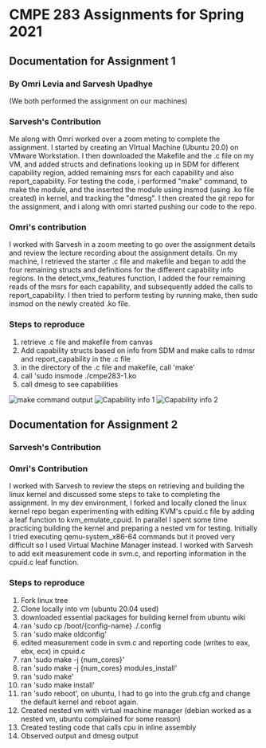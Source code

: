 # CMPE 283 Assignments for Spring 2021
## Documentation for Assignment 1
### By Omri Levia and Sarvesh Upadhye
(We both performed the assignment on our machines)


### Sarvesh's Contribution
Me along with Omri worked over a zoom meting to complete the assignment. I started by creating an VIrtual Machine (Ubuntu 20.0) on VMware Workstation. I then  downloaded the Makefile and the .c file on my VM, and added structs and definations looking up in SDM for different capability region, added remaining msrs for each capability and also report_capability. For testing the code, i performed "make" command, to make the module, and the inserted the module using insmod (using .ko file created) in kernel, and tracking the "dmesg".
I then created the git repo for the assignment, and i along with omri started pushing our code to the repo.
### Omri's contribution
I worked with Sarvesh in a zoom meeting to go over the assignment details and review the lecture recording about the assignment details. On my machine, I retrieved the starter .c file and makefile and began to add the four remaining structs and definitions for the different capability info regions. In the detect_vmx_features function, I added the four remaining reads of the msrs for each capability, and subsequently added the calls to report_capability. I then tried to perform testing by running make, then sudo insmod on the newly created .ko file. 

### Steps to reproduce 
1. retrieve .c file and makefile from canvas
2. Add capability structs based on info from SDM and make calls to rdmsr and report_capability in the .c file
3. in the directory of the .c file and makefile, call 'make'
4. call 'sudo insmode ./cmpe283-1.ko
5. call dmesg to see capabilities 

![make command output](https://user-images.githubusercontent.com/34635965/116323174-517a1e00-a772-11eb-8c7a-218f535ba9fd.png)
![Capability info 1](https://user-images.githubusercontent.com/34635965/116323214-648cee00-a772-11eb-8b0e-dbca7324c155.png)
![Capability info 2](https://user-images.githubusercontent.com/34635965/116323249-72427380-a772-11eb-86f6-ab66a6a60340.png)

## Documentation for Assignment 2
### Sarvesh's Contribution
### Omri's Contribution
I worked with Sarvesh to review the steps on retrieving and building the linux kernel and discussed some steps to take to completing the assignment. In my dev environment, I forked and locally cloned the linux kernel repo began experimenting with editing KVM's cpuid.c file by adding a leaf function to kvm_emulate_cpuid. In parallel I spent some time practicing building the kernel and preparing a nested vm for testing. Initially I tried executing qemu-system_x86-64 commands but it proved very difficult so I used Virtual Machine Manager instead. I worked with Sarvesh to add exit measurement code in svm.c, and reporting information in the cpuid.c leaf function. 

### Steps to reproduce
1. Fork linux tree
2. Clone locally into vm (ubuntu 20.04 used)
3. downloaded essential packages for building kernel from ubuntu wiki 
4. ran 'sudo cp /boot/{config-name} ./.config
5. ran 'sudo make oldconfig'
6. edited measurement code in svm.c and reporting code (writes to eax, ebx, ecx) in cpuid.c
7. ran 'sudo make -j {num_cores}'
8. ran 'sudo make -j {num_cores} modules_install'
9. ran 'sudo make'
10. ran 'sudo make install'
11. ran 'sudo reboot', on ubuntu, I had to go into the grub.cfg and change the default kernel and reboot again. 
12. Created nested vm with virtual machine manager (debian worked as a nested vm, ubuntu complained for some reason)
13. Created testing code that calls cpu in inline assembly 
14. Observed output and dmesg output



